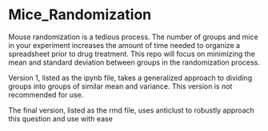 # Mice_Randomization
Mouse randomization is a tedious process. The number of groups and mice in your experiment increases the amount of time needed to organize a spreadsheet prior to drug treatment. This repo will focus on minimizing the mean and standard deviation between groups in the randomization process.

Version 1, listed as the ipynb file, takes a generalized approach to dividing groups into groups of similar mean and variance. This version is not recommended for use.

The final version, listed as the rmd file, uses anticlust to robustly approach this question and use with ease
